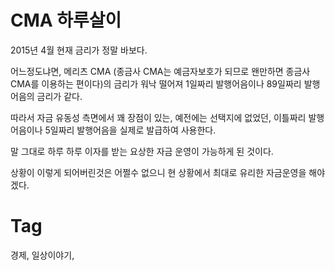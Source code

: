 CMA 하루살이
===========

2015년 4월 현재 금리가 정말 바보다.

어느정도냐면, 메리츠 CMA (종금사 CMA는 예금자보호가 되므로 왠만하면 종금사 CMA를 이용하는 편이다)의 금리가 워낙 떨어져 1일짜리 발행어음이나 89일짜리 발행어음의 금리가 같다.

따라서 자금 유동성 측면에서 꽤 장점이 있는, 예전에는 선택지에 없었던, 이틀짜리 발행어음이나 5일짜리 발행어음을 실제로 발급하여 사용한다.

말 그대로 하루 하루 이자를 받는 요상한 자금 운영이 가능하게 된 것이다.

상황이 이렇게 되어버린것은 어쩔수 없으니 현 상황에서 최대로 유리한 자금운영을 해야겠다.

Tag
====
경제, 일상이야기,